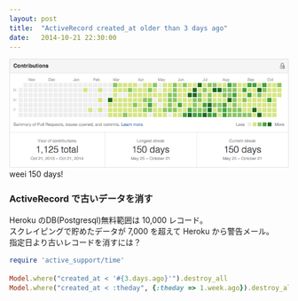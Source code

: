 ```yaml
---
layout: post
title:  "ActiveRecord created_at older than 3 days ago"
date:   2014-10-21 22:30:00
---
```


![](/tauesnap/tauesnap2014-10-21.png)
weei 150 days!

### ActiveRecord で古いデータを消す

Heroku のDB(Postgresql)無料範囲は 10,000 レコード。  
スクレイピングで貯めたデータが 7,000 を超えて Heroku から警告メール。  
指定日より古いレコードを消すには？

```ruby
require 'active_support/time'

Model.where("created_at < '#{3.days.ago}'").destroy_all
Model.where("created_at < :theday", {:theday => 1.week.ago}).destroy_all
```
